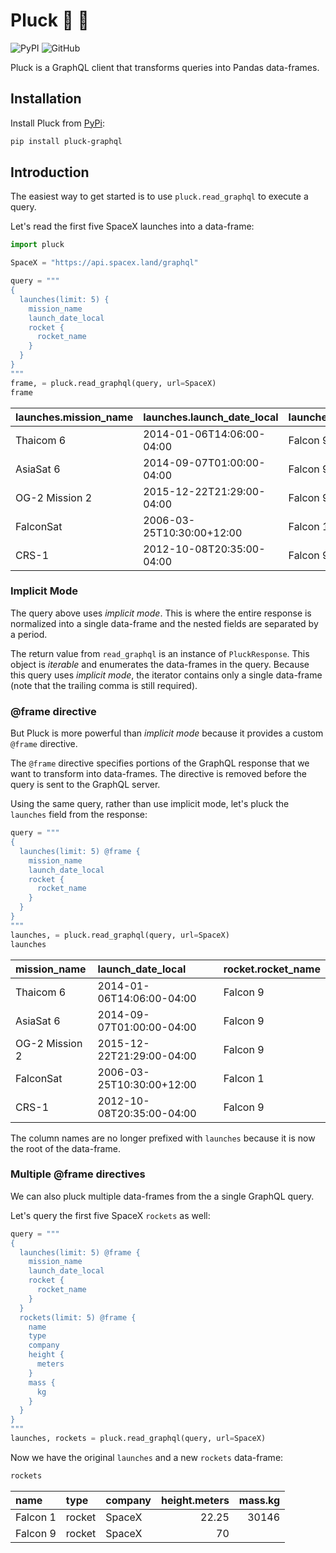 
# Pluck 🚀 🍊

![PyPI](https://img.shields.io/pypi/v/pluck-graphql) ![GitHub](https://img.shields.io/github/license/galpin/pluck)

Pluck is a GraphQL client that transforms queries into Pandas data-frames.

## Installation

Install Pluck from [PyPi](https://pypi.org/project/pluck-graphql/):

```bash
pip install pluck-graphql
```

## Introduction

The easiest way to get started is to use `pluck.read_graphql` to execute a query.

Let's read the first five SpaceX launches into a data-frame:


```python
import pluck

SpaceX = "https://api.spacex.land/graphql"

query = """
{
  launches(limit: 5) {
    mission_name
    launch_date_local
    rocket {
      rocket_name
    }
  }
}
"""
frame, = pluck.read_graphql(query, url=SpaceX)
frame
```

| launches.mission_name   | launches.launch_date_local   | launches.rocket.rocket_name   |
|:------------------------|:-----------------------------|:------------------------------|
| Thaicom 6           | 2014-01-06T14:06:00-04:00| Falcon 9                  |
| AsiaSat 6           | 2014-09-07T01:00:00-04:00| Falcon 9                  |
| OG-2 Mission 2      | 2015-12-22T21:29:00-04:00| Falcon 9                  |
| FalconSat           | 2006-03-25T10:30:00+12:00| Falcon 1                  |
| CRS-1               | 2012-10-08T20:35:00-04:00| Falcon 9                  |


### Implicit Mode

The query above uses _implicit mode_. This is where the entire response is normalized into a single data-frame and the nested fields are separated by a period.

The return value from `read_graphql` is an instance of `PluckResponse`. This object is _iterable_ and enumerates the data-frames in the query. Because this query uses _implicit mode_, the iterator contains only a single data-frame (note that the trailing comma is still required).

### @frame directive

But Pluck is more powerful than _implicit mode_ because it provides a custom `@frame` directive.

The `@frame` directive specifies portions of the GraphQL response that we want to transform into data-frames. The directive is removed before the query is sent to the GraphQL server.

Using the same query, rather than use implicit mode, let's pluck the `launches` field from the response:


```python
query = """
{
  launches(limit: 5) @frame {
    mission_name
    launch_date_local
    rocket {
      rocket_name
    }
  }
}
"""
launches, = pluck.read_graphql(query, url=SpaceX)
launches
```

| mission_name   | launch_date_local     | rocket.rocket_name   |
|:---------------|:--------------------------|:---------------------|
| Thaicom 6  | 2014-01-06T14:06:00-04:00 | Falcon 9         |
| AsiaSat 6  | 2014-09-07T01:00:00-04:00 | Falcon 9         |
| OG-2 Mission 2 | 2015-12-22T21:29:00-04:00 | Falcon 9         |
| FalconSat  | 2006-03-25T10:30:00+12:00 | Falcon 1         |
| CRS-1      | 2012-10-08T20:35:00-04:00 | Falcon 9         |


The column names are no longer prefixed with `launches` because it is now the root of the data-frame.

### Multiple @frame directives

We can also pluck multiple data-frames from the a single GraphQL query.

Let's query the first five SpaceX `rockets` as well: 


```python
query = """
{
  launches(limit: 5) @frame {
    mission_name
    launch_date_local
    rocket {
      rocket_name
    }
  }
  rockets(limit: 5) @frame {
    name
    type
    company
    height {
      meters
    }
    mass {
      kg
    }
  }
}
"""
launches, rockets = pluck.read_graphql(query, url=SpaceX)
```

Now we have the original `launches` and a new `rockets` data-frame:


```python
rockets
```

| name     | type   | company   |   height.meters |   mass.kg |
|:-------------|:-------|:----------|----------------:|----------:|
| Falcon 1 | rocket | SpaceX|           22.25 |     30146 |
| Falcon 9 | rocket | SpaceX|           70|   